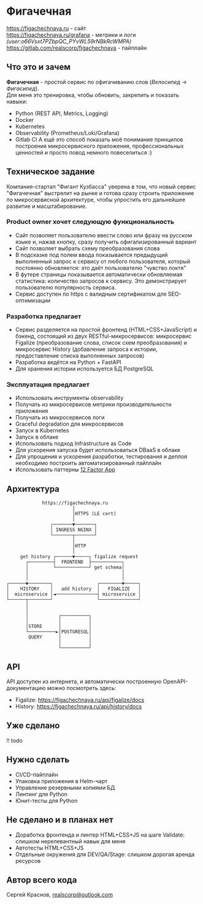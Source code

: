 # Фигачечная
https://figachechnaya.ru - сайт  
https://figachechnaya.ru/grafana - метрики и логи *(user:o66Vsxt7PZbpQC_PYvWL59rNBkRcWMPA)*  
https://gitlab.com/realscorp/figachechnaya - пайплайн
## Что это и зачем
**Фигачечная** - простой сервис по офигачиванию слов (*Велосипед -> Фигасипед*).  
Для меня это тренировка, чтобы обновить, закрепить и показать навыки:
- Python (REST API, Metrics, Logging)
- Docker
- Kubernetes
- Observability (Prometheus/Loki/Grafana)
- Gitlab CI
А ещё это способ показать моё понимание принципов построения микросервисного приложения, профессиональных ценностей и просто повод немного повеселиться :)
## Техническое задание
Компания-стартап "Фигант Кузбасса" уверена в том, что новый сервис "Фигачечная" выстрелит на рынке и готова сразу строить приложение по микросервисной архитектуре, чтобы упростить его дальнейшее развитие и масштабирование.
### Product owner хочет следующую функциональность
- Сайт позволяет пользователю ввести слово или фразу на русском языке и, нажав кнопку, сразу получить офигализированный вариант
- Сайт позволяет выбрать схему преобразования слова
- В подсказке под полем ввода показывается предыдущий выполненный запрос к сервису от любого пользователя, который постоянно обновляется: это даёт пользователю "чувство локтя"
- В футере страницы показывается автоматически обновляемая статистика: количество запросов к сервису. Это демонстрирует пользователю популярность сервиса.
- Сервис доступен по https с валидным сертификатом для SEO-оптимизации
### Разработка предлагает
- Сервис разделяется на простой фронтенд (HTML+CSS+JavaScript) и бэкенд, состоящий из двух RESTful-микросервисов: микросервис Figalize (преобразование слова, список схем преобразования) и микросервис History (добавление запроса к истории, предоставление списка выполненных запросов)
- Разработка ведётся на Python + FastAPI
- Для хранения истории используется БД PostgreSQL
### Эксплуатация предлагает
- Использовать инструменты observability
- Получать из микросервисов метрики производительности приложения
- Получать из микросервисов логи
- Graceful degradation для микросервисов
- Запуск в Kubernetes
- Запуск в облаке
- Использовать подход Infrastructure as Code
- Для ускорения запуска будет использоваться DBaaS в облаке
- Для упрощения и ускорения разработки, тестирования и деплоя необходимо построить автоматизированный пайплайн
- Использовать паттерны [12 Factor App](https://12factor.net/)
## Архитектура
                 https://figachechnaya.ru
                            │
                            │HTTPS (LE cert)
                            │
                    ┌───────▼───────┐
                    │ INGRESS NGINX │
                    └───────┬───────┘
                            │
                            │HTTP
                            │
         get history ┌──────▼─────┐ figalize request
           ┌─────────┤  FRONTEND  ├───────────┐
           │         └────────────┘ get schema│
           │                                  │
           │                                  │
    ┌──────▼────────┐                ┌────────▼─────┐
    │    HISTORY    │   add history  │   FIGALIZE   │
    │  microservice │◄───────────────┤ microservice │
    └──────┬────────┘                └──────────────┘
           │
           │
           │           ┌──────────┐
           │           │          │
           │STORE      │          │
           └──────────►│POSTGRESQL│
            QUERY      │          │
                       │          │
                       └──────────┘
## API
API доступен из интернета, и автоматически построенную OpenAPI-документацию можно посмотреть здесь:
- Figalize: https://figachechnaya.ru/api/figalize/docs
- History: https://figachechnaya.ru/api/history/docs
## Уже сделано
!! todo
## Нужно сделать
- CI/CD-пайплайн
- Упаковка приложения в Helm-чарт
- Управление резервными копиями БД
- Линтинг для Python
- Юнит-тесты для Python
## Не сделано и в планах нет
- Доработка фронтенда и линтер HTML+CSS+JS на шаге Validate: слишком нерелевантный навык для меня
- Автотесты HTML+CSS+JS
- Отдельные окружения для DEV/QA/Stage: слишком дорогая аренда ресурсов
## Автор всего кода
Сергей Краснов, realscorp@outlook.com